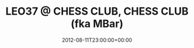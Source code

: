 ---
templateKey: event
guid: 08978365-6eab-11ea-99c5-002590d1d1b0
date: 2012-08-11T23:00:00+00:00
eventTime: '11pm'
title: 'LEO37 @ CHESS CLUB, CHESS CLUB (fka MBar)'
artist: 'LEO37 @ CHESS CLUB'
city: Taipei
venue: CHESS CLUB (fka MBar)
group: LEO37
---